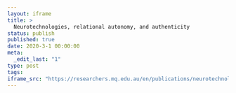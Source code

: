 ```yaml
---
layout: iframe
title: >
  Neurotechnologies, relational autonomy, and authenticity
status: publish
published: true
date: 2020-3-1 00:00:00
meta:
  _edit_last: "1"
type: post
tags:
iframe_src: "https://researchers.mq.edu.au/en/publications/neurotechnologies-relational-autonomy-and-authenticity"
---
```

        